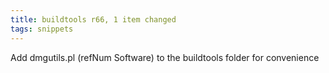 ```yaml
---
title: buildtools r66, 1 item changed
tags: snippets
---
```


Add dmgutils.pl (refNum Software) to the buildtools folder for convenience
